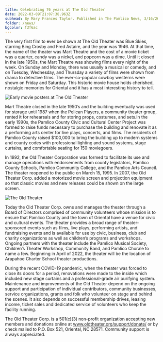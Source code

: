 ```yaml
---
title: Celebrating 76 years at The Old Theater
date: 2022-03-09T21:07:38.963Z
subhead: By Mary Frances Taylor. Published in The Pamlico News, 3/16/2022
folder: /news/
bgcolor: f3f6ac
---
```


The very first film to ever be shown at The Old Theater was Blue Skies, starring Bing Crosby and Fred Astaire, and the year was 1946. At that time, the name of the theater was Mart Theatre and the cost of a movie ticket was a quarter, candy was a nickel, and popcorn was a dime. Until it closed in the late 1950s, the Mart Theatre was showing films every night of the week. On Sunday and Monday, there was usually a musical or comedy, and on Tuesday, Wednesday, and Thursday a variety of films were shown from drama to detective films. The ever-so-popular cowboy westerns were shown on Friday and Saturday. This historic movie house holds cherished, nostalgic memories for Oriental and it has a most interesting history to tell.


![Early movie posters at The Old Theater](/images/about/mart-movie-posters.jpg)


Mart Theatre closed in the late 1950’s and the building eventually was used for storage until 1987 when the Pelican Players, a community theater group, rented it for rehearsals and for storing props, costumes, and sets.In the early 1990s, the Pamlico County Civic and Cultural Center Project was formed to raise funds necessary to purchase the building and renovate it as a performing arts center for live plays, concerts, and films. The residents of Pamlico County raised $100,000 to bring the building up to modern systems and county codes with professional lighting and sound systems, stage curtains, and comfortable seating for 150 moviegoers. 

In 1992, the Old Theater Corporation was formed to facilitate its use and manage operations with endorsements from county legislators, Pamlico County Schools, Pamlico Community College, and the Pamlico Arts Council. The theater reopened to the public on March 15, 1995. In 2007, the Old Theater Corp. added a motorized movie screen and projection equipment so that classic movies and new releases could be shown on the large screen.


![The Old Theater](/images/about/old-theater-closed.jpg)


Today the Old Theater Corp. owns and manages the theater through a Board of Directors comprised of community volunteers whose mission is to ensure that Pamlico County and the town of Oriental have a venue for civic and cultural events. The theater provides a broad range of theater-sponsored events such as films, live plays, performing artists, and fundraising events and is available for use by civic, business, club and charity organizations as well as children’s programs and workshops. Ongoing partners with the theater include the Pamlico Musical Society, Children’s Theater Workshop, Community Band, and Pamlico Chorale to name a few. Beginning in April of 2022, the theater will be the location of Arapahoe Charter School theater productions.

During the recent COVID-19 pandemic, when the theater was forced to close its doors for a period, renovations were made to the inside which included new stage curtains and a professional-grade air purifying system. Maintenance and improvements of the Old Theater depend on the ongoing support and participation of individual contributors, community businesses, service organizations, grants and folk who volunteer on stage and behind the scenes. It also depends on successful membership drives, leasing income, ticket sales and dedicated service of volunteers who keep the facility running.

The Old Theater Corp. is a 501(c)(3) non-profit organization accepting new members and donations online at www.oldtheater.org/support/donate/ or by check mailed to P.O. Box 521, Oriental, NC 28571. Community support is always appreciated. 
 



